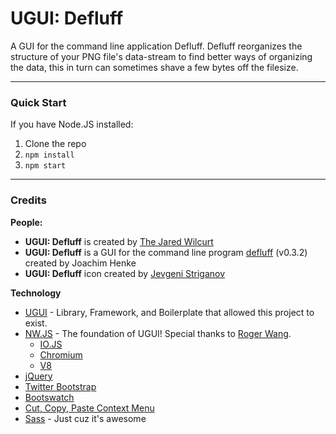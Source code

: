 # UGUI: Defluff

A GUI for the command line application Defluff. Defluff reorganizes the structure of your PNG file's data-stream to find better ways of organizing the data, this in turn can sometimes shave a few bytes off the filesize.


* * *


### Quick Start

If you have Node.JS installed:

1. Clone the repo
1. `npm install`
1. `npm start`


* * *


### Credits

**People:**

* **UGUI: Defluff** is created by [The Jared Wilcurt](http://github.com/TheJaredWilcurt)
* **UGUI: Defluff** is a GUI for the command line program [defluff](http://j-o.users.sourceforge.net) (v0.3.2) created by Joachim Henke
* **UGUI: Defluff** icon created by [Jevgeni Striganov](https://thenounproject.com/jevgeni.striganov)

**Technology**

* [UGUI](http://ugui.io) - Library, Framework, and Boilerplate that allowed this project to exist.
* [NW.JS](http://nwjs.io) - The foundation of UGUI! Special thanks to [Roger Wang](https://github.com/rogerwang).
  * [IO.JS](http://iojs.org)
  * [Chromium](http://www.chromium.org)
  * [V8](https://code.google.com/p/v8)
* [jQuery](http://jquery.com)
* [Twitter Bootstrap](http://getbootstrap.com)
* [Bootswatch](http://bootswatch.com)
* [Cut, Copy, Paste Context Menu](https://github.com/b1rdex/nw-contextmenu)
* [Sass](http://sass-lang.com) - Just cuz it's awesome
